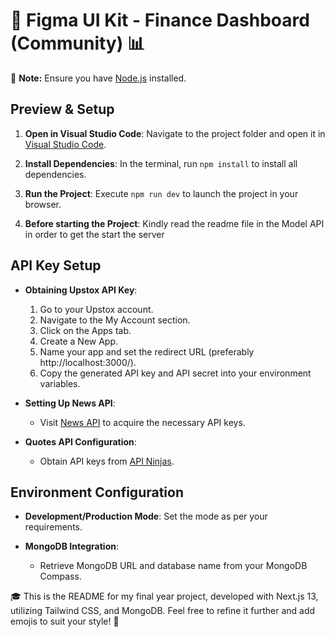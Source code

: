 # 🚀 Figma UI Kit - Finance Dashboard (Community) 📊

📝 **Note:** Ensure you have [Node.js](https://nodejs.org/en/download/) installed.

## Preview & Setup

1. **Open in Visual Studio Code**: Navigate to the project folder and open it in [Visual Studio Code](https://code.visualstudio.com/download).

2. **Install Dependencies**: In the terminal, run `npm install` to install all dependencies.

3. **Run the Project**: Execute `npm run dev` to launch the project in your browser.

4. **Before starting the Project**: Kindly read the readme file in the Model API in order to get the start the server

## API Key Setup

- **Obtaining Upstox API Key**:

  1.  Go to your Upstox account.
  2.  Navigate to the My Account section.
  3.  Click on the Apps tab.
  4.  Create a New App.
  5.  Name your app and set the redirect URL (preferably http://localhost:3000/).
  6.  Copy the generated API key and API secret into your environment variables.

- **Setting Up News API**:

  - Visit [News API](https://newsapi.org/) to acquire the necessary API keys.

- **Quotes API Configuration**:
  - Obtain API keys from [API Ninjas](https://api-ninjas.com/api/quotes).

## Environment Configuration

- **Development/Production Mode**: Set the mode as per your requirements.

- **MongoDB Integration**:
  - Retrieve MongoDB URL and database name from your MongoDB Compass.

🎓 This is the README for my final year project, developed with Next.js 13, utilizing Tailwind CSS, and MongoDB. Feel free to refine it further and add emojis to suit your style! 🎉
